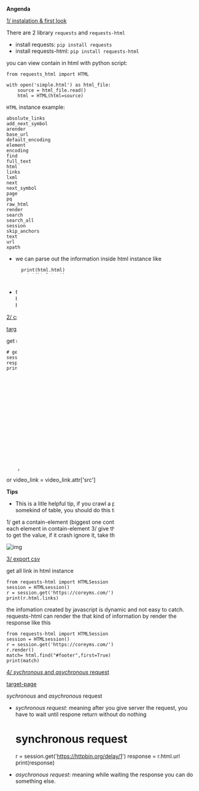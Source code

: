 **Angenda**

[1/ instalation & first look](/requests-html/sub1)

There are 2 library `requests` and `requests-html`

- install requests: `pip install requests`
- install requests-html: `pip install requests-html`

you can view contain in html with python script:

    from requests_html import HTML

    with open('simple.html') as html_file:
        source = html_file.read()
        html = HTML(html=source)

`HTML` instance example:

    absolute_links
    add_next_symbol
    arender
    base_url
    default_encoding
    element
    encoding
    find
    full_text
    html
    links
    lxml
    next
    next_symbol
    page
    pq
    raw_html
    render
    search
    search_all
    session
    skip_anchors
    text
    url
    xpath

- we can parse out the information inside html instance like

        print(html.html)
        print(html.text)
        print(html.url)

- find element with `.find()` method `match = html.find('title')`
    match = html.find('title') # tag
    match = html.find('#footer') # id
    match = html.find('div.article') # tag with specific class bt css selector

[2/ crawl data from website with HTMLsession](/requests-html/sub2)

[target-page](https://coreyms.com/)

get response from website

    # get the session for your html session
    session = HTMLSession()
    response = session.get('https://coreyms.com/')
    print(response.html)

[prettify the code](https://codebeautify.org/htmlviewer)
`Corey` say he did not find `prettify-method` when print out html contend in requests-html.

get the attributes of element as a dictionary: `element_attribute = video.attrs`

        {'class': ('youtube-player',),
        'width': '640',
        'height': '360',
        'src': 'https://www.youtube.com/embed/z0gguhEmWiY?version=3&rel=1&showsearch=0&showinfo=1&iv_load_policy=1&fs=1&hl=en-US&autohide=2&wmode=transparent',
        'allowfullscreen': 'true',
        'style': 'border:0;',
        'sandbox': 'allow-scripts allow-same-origin allow-popups allow-presentation'
        }
or 
        video_link = video_link.attr['src']

**Tips**
- This is a litle helpful tip, if you crawl a page and export it into csv file or somekind of table, you should do this tip

1/ get a contain-element (biggest one contain all row-element)
2/ loop over each element in contain-element
3/ give the default value for each ifo
4/ try to get the value, if it crash ignore it, take the default

![img](/imgs/useless_infomation.png)

[3/ export csv](/requests-html/sub3)

get all link in html instance

    from requests-html import HTMLSession
    session = HTMLsession()
    r = session.get('https://coreyms.com/')
    print(r.html.links)

the infomation created by javascript is dynamic and not easy to catch. requests-html can render the that kind of information by render the response like this

    from requests-html import HTMLSession
    session = HTMLsession()
    r = session.get('https://coreyms.com/')
    r.render()
    match= html.find("#footer",first=True)
    print(match)

[4/ *sychronous* and *asychronous* request](/requests-html/sub4)

[target-page](https://httpbin.org)

*sychronous* and *asychronous* request

- *sychronous request*: meaning after you give server the request, you have to wait until respone return without do nothing

    # synchronous request
    r = session.get('https://httpbin.org/delay/1')
    response = r.html.url 
    print(response)

- *asychronous request*: meaning while waiting the response you can do something else. 